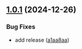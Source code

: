 ## [1.0.1](https://github.com/SmartGenx/hdf-desktops-electron/compare/v1.0.0...v1.0.1) (2024-12-26)


### Bug Fixes

* add release ([a1aa8aa](https://github.com/SmartGenx/hdf-desktops-electron/commit/a1aa8aa99935b5ecebd122d044469008506429fc))

